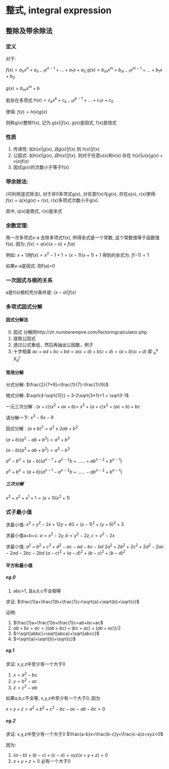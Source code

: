 # 整式, integral expression

## 整除及带余除法

### 定义
对于:

  $f(x)=a_nx^n+a_{n-1}x^{n-1}+...+a_1x+a_0$
  $g(x)=b_mx^m+b_{m-1}x^{m-1}+...+b_1x+b_0$

$g(x)=b_mx^m+b$

若存在多项式
  $h(x)=c_kx^k+c_{k-1}x^{k-1}+...+c_1x+c_0$

使得:
    $f(x)=h(x)g(x)$

则称g(x)整除f(x), 记为 $g(x)|f(x)$, g(x)是因式, f(x)是倍式

### 性质
1. 传递性: 如$h(x)|g(x), 且g(x)|f(x)$ 则 $h(x)|f(x)$
2. 公因式: 如$h(x)|g(x), 且h(x)|f(x)$, 则对于任意u(x)和v(x) 存在 $h(x)|u(x)g(x)+v(x)f(x)$
3. 因式g(x)的次数小于等于f(x)


### 带余除法:
(可利用竖式除法), 对于非0多项式g(x), 对任意f(x)与g(x), 存在q(x), r(x)使得:
    $f(x)=q(x)g(x)+r(x)$, r(x)多项式次数小于g(x).

其中, q(x)是商式, r(x)是余式

### 余数定理:
用一次多项式x-a 去除多项式f(x), 所得余式是一个常数, 这个常数值等于函数值f(a).
因为: $f(x)=q(x)(x-a)+f(a)$

例如: $x+1 除f(x)=x^2-1 +1 = (x-1)(x+1)+1$ 得到的余式为:
$f(-1)=1$

如果x-a是因式: 则f(a)=0

### 一次因式与根的关系
a是f(x)根的充分条件是: $(x-a)|f(x)$

### 多项式因式分解

#### 因式分解法
0. 因式 分解网http://zh.numberempire.com/factoringcalculator.php
1. 提取公因式
2. 透过公式重组，然后再抽出公因数，例子
3. 十字相乘
$ac+ad+bc+bd=a(c+d)+b(c+d)=(a+b)(c+d)$
 即 ${}_{b}^{a}\!X_{d}^{c}$

#### 常用分解
分式分解:
$\frac{2}{7*9}=\frac{1}{7}-\frac{1}{9}$

根式分解:
$\sqrt{4-\sqrt{12}} = 3-2\sqrt{3*1}+1 = \sqrt3-1$

一元三次分解 :
$(x+c)(x^2+ax+b)=$
$x^3+(a+c)x^2+(ac+b)+bc$

请分解一下: $x^3-6x-9$

因式分解 :
$(a±b)^2 = a^2±2ab+b^2$

$(a+b)(a^2-ab+b^2)=a^3+b^3$

$(a-b)(a^2+ab+b^2)=a^3-b^3$

$a^{n}-b^{n}=(a-b)(a^{{n-1}}+a^{{n-2}}b+......+ab^{n-2}+b^{{n-1}})$

$a^{n}+b^{n}=(a+b)(a^{{n-1}}-a^{{n-2}}b+......-ab^{n-2}+b^{{n-1}})$

##### 三次分解
$x^3+x^2+x^1+1=(x+1)(x^2+1)$

### 式子最小值
求最小值:
$x^2+y^2-2x+12y+40 = (x-1)^2+(y+6)^2+3$

求最小值a+b+c:
$a=x^2-2y, b=y^2-2z, c=z^2-2x$

求最小值:
$a^2+b^2+c^2+d^2-ac-ad-bc-bd$
$2a^2+2b^2+2c^2+2d^2-2ac-2ad-2bc-2bd$
$(a-c)^2+(a-d)^2+(b-c)^2+(b-d)^2$

#### 平方和最小值

##### eg.0
1. abc=1, 且a,b,c不全相等

求证: 
$\frac{1}a+\frac{1}b+\frac{1}c>\sqrt{a}+\sqrt{b}+\sqrt{c}$

证明:
1. $\frac{1}a+\frac{1}b+\frac{1}c=ab+bc+ac$
1. $ab+bc+ac=((ab+bc)+(bc+ac)+(ab+ac))/2$
1. $>\sqrt{abbc}+\sqrt{abca}+\sqrt{abcc}$
1. $=\sqrt{a}+\sqrt{b}+\sqrt{c}$

##### eg.1
求证: x,y,z中至少有一个大于0
1. $x=a^2-bc$
1. $y=b^2-ac$
1. $z=c^2-ab$

如果a,b,c不全等, x,y,z中至少有一个大于0, 因为

$x+y+z=a^2+b^2+c^2-bc-ac-ab-bc>0$

##### eg.2
求证: x,y,z中至少有一个大于0
$\frac{a-b}x=\frac{b-c}y=\frac{c-a}z=xyz<0$

因为:
1. $(a-b)+(b-c)+(c-a)=xyz(x+y+z)=0$
1. $x+y+z=0$ 必有一个大于0
